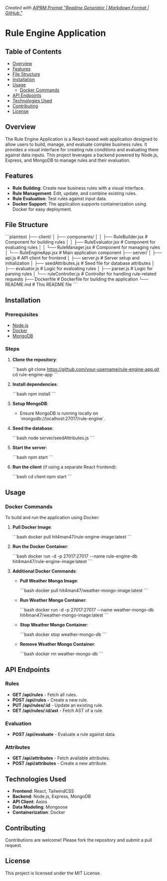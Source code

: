 
_Created with [AIPRM Prompt "Readme Generator | Markdown Format | GitHub."](https://www.aiprm.com/prompts/softwareengineering/text-editor/1794387468406222848/)_

# Rule Engine Application

## Table of Contents
- [Overview](#overview)
- [Features](#features)
- [File Structure](#file-structure)
- [Installation](#installation)
- [Usage](#usage)
  - [Docker Commands](#docker-commands)
- [API Endpoints](#api-endpoints)
- [Technologies Used](#technologies-used)
- [Contributing](#contributing)
- [License](#license)

## Overview

The Rule Engine Application is a React-based web application designed to allow users to build, manage, and evaluate complex business rules. It provides a visual interface for creating rule conditions and evaluating them against data inputs. This project leverages a backend powered by Node.js, Express, and MongoDB to manage rules and their evaluation.

## Features

- **Rule Building**: Create new business rules with a visual interface.
- **Rule Management**: Edit, update, and combine existing rules.
- **Rule Evaluation**: Test rules against input data.
- **Docker Support**: The application supports containerization using Docker for easy deployment.

## File Structure

\`\`\`plaintext
├── client/
│   ├── components/
│   │   ├── RuleBuilder.jsx        # Component for building rules
│   │   ├── RuleEvaluator.jsx      # Component for evaluating rules
│   │   └── RuleManager.jsx        # Component for managing rules
│   └── RuleEngineApp.jsx          # Main application component
├── server/
│   ├── api.js                     # API client for frontend
│   ├── server.js                  # Server setup and initialization
│   ├── seedAttributes.js          # Seed file for database attributes
│   ├── evaluator.js               # Logic for evaluating rules
│   ├── parser.js                  # Logic for parsing rules
│   └── ruleController.js          # Controller for handling rule-related requests
├── Dockerfile                      # Dockerfile for building the application
└── README.md                       # This README file
\`\`\`

## Installation

### Prerequisites

- [Node.js](https://nodejs.org/)
- [Docker](https://www.docker.com/get-started)
- [MongoDB](https://www.mongodb.com/)

### Steps

1. **Clone the repository**:

    \`\`\`bash
    git clone https://github.com/your-username/rule-engine-app.git
    cd rule-engine-app
    \`\`\`

2. **Install dependencies**:

    \`\`\`bash
    npm install
    \`\`\`

3. **Setup MongoDB**:
   - Ensure MongoDB is running locally on \`mongodb://localhost:27017/rule-engine\`.

4. **Seed the database**:

    \`\`\`bash
    node server/seedAttributes.js
    \`\`\`

5. **Start the server**:

    \`\`\`bash
    npm start
    \`\`\`

6. **Run the client** (if using a separate React frontend):

    \`\`\`bash
    cd client
    npm start
    \`\`\`

## Usage

### Docker Commands

To build and run the application using Docker:

1. **Pull Docker Image**:

    \`\`\`bash
    docker pull hit4man47/rule-engine-image:latest
    \`\`\`

2. **Run the Docker Container**:

    \`\`\`bash
    docker run -d -p 27017:27017 --name rule-engine-db hit4man47/rule-engine-image:latest
    \`\`\`

3. **Additional Docker Commands**:

    - **Pull Weather Mongo Image**:

        \`\`\`bash
        docker pull hit4man47/weather-mongo-image:latest
        \`\`\`

    - **Run Weather Mongo Container**:

        \`\`\`bash
        docker run -d -p 27017:27017 --name weather-mongo-db hit4man47/weather-mongo-image:latest
        \`\`\`

    - **Stop Weather Mongo Container**:

        \`\`\`bash
        docker stop weather-mongo-db
        \`\`\`

    - **Remove Weather Mongo Container**:

        \`\`\`bash
        docker rm weather-mongo-db
        \`\`\`

## API Endpoints

### Rules

- **GET /api/rules** - Fetch all rules.
- **POST /api/rules** - Create a new rule.
- **PUT /api/rules/:id** - Update an existing rule.
- **GET /api/rules/:id/ast** - Fetch AST of a rule.

### Evaluation

- **POST /api/evaluate** - Evaluate a rule against data.

### Attributes

- **GET /api/attributes** - Fetch available attributes.
- **POST /api/attributes** - Create a new attribute.

## Technologies Used

- **Frontend**: React, TailwindCSS
- **Backend**: Node.js, Express, MongoDB
- **API Client**: Axios
- **Data Modeling**: Mongoose
- **Containerization**: Docker

## Contributing

Contributions are welcome! Please fork the repository and submit a pull request.

## License

This project is licensed under the MIT License.
